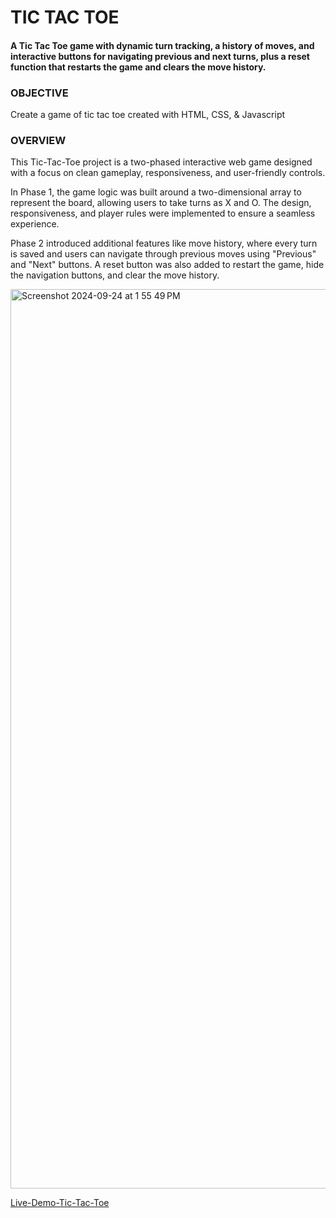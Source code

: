 # TIC TAC TOE 

#### A Tic Tac Toe game with dynamic turn tracking, a history of moves, and interactive buttons for navigating previous and next turns, plus a reset function that restarts the game and clears the move history.

### OBJECTIVE
Create a game of tic tac toe created with HTML, CSS, & Javascript 

### OVERVIEW 
This Tic-Tac-Toe project is a two-phased interactive web game designed with a focus on clean gameplay, responsiveness, and user-friendly controls. 

In Phase 1, the game logic was built around a two-dimensional array to represent the board, allowing users to take turns as X and O. The design, responsiveness, and player rules were implemented to ensure a seamless experience. 

Phase 2 introduced additional features like move history, where every turn is saved and users can navigate through previous moves using "Previous" and "Next" buttons. A reset button was also added to restart the game, hide the navigation buttons, and clear the move history.

<img width="1439" alt="Screenshot 2024-09-24 at 1 55 49 PM" src="https://github.com/user-attachments/assets/97dd8bd6-bbeb-42c7-91d1-65a89e44c5f1">

[Live-Demo-Tic-Tac-Toe]([https://misha-banking-app.netlify.app/](https://misha-tictactoe.netlify.app/)) 
